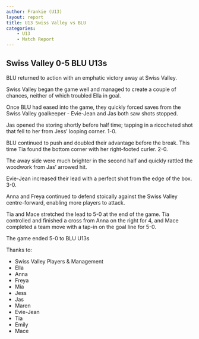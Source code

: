 ```yaml
---
author: Frankie (U13)
layout: report
title: U13 Swiss Valley vs BLU
categories: 
    - U13
    - Match Report
---
```


## Swiss Valley 0-5 BLU U13s

BLU returned to action with an emphatic victory away at Swiss Valley.

Swiss Valley began the game well and managed to create a couple of chances, neither of which troubled Ella in goal.

Once BLU had eased into the game, they quickly forced saves from the Swiss Valley goalkeeper - Evie-Jean and Jas both saw shots stopped.

Jas opened the storing shortly before half time; tapping in a ricocheted shot that fell to her from Jess’ looping corner. 1-0.

BLU continued to push and doubled their advantage before the break. This time Tia found the bottom corner with her right-footed curler. 2-0.

The away side were much brighter in the second half and quickly rattled the woodwork from Jas’ arrowed hit.

Evie-Jean increased their lead with a perfect shot from the edge of the box. 3-0.

Anna and Freya continued to defend stoically against the Swiss Valley centre-forward, enabling more players to attack.

Tia and Mace stretched the lead to 5-0 at the end of the game. Tia controlled and finished a cross from Anna on the right for 4, and Mace completed a team move with a tap-in on the goal line for 5-0.

The game ended 5-0 to BLU U13s

Thanks to:

- Swiss Valley Players & Management
- Ella
- Anna
- Freya
- Mia
- Jess
- Jas
- Maren
- Evie-Jean
- Tia
- Emily
- Mace
